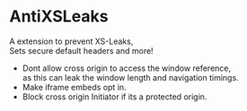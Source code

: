 # AntiXSLeaks
A extension to prevent XS-Leaks,  
Sets secure default headers and more! 

- Dont allow cross origin to access the window reference,  
as this can leak the window length and navigation timings.
- Make iframe embeds opt in.
- Block cross origin Initiator if its a protected origin.
